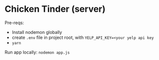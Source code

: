 # Chicken Tinder (server)

Pre-reqs:
- Install nodemon globally
- create `.env` file in project root, with `YELP_API_KEY=<your yelp api key`
- `yarn`

Run app locally:
`nodemon app.js`
